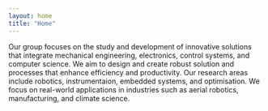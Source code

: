```yaml
---
layout: home
title: "Home"
---
```


Our group focuses on the study and development of innovative solutions that integrate mechanical engineering, electronics, control systems, and computer science. We aim to design and create robust solution and processes that enhance efficiency and productivity. Our research areas include robotics, instrumentaion, embedded systems, and optimisation. We focus on real-world applications in industries such as aerial robotics, manufacturing, and climate science.
